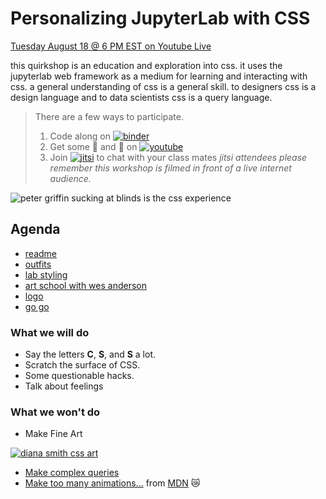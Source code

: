# Personalizing JupyterLab with CSS

[Tuesday August 18 @ 6 PM EST on Youtube Live](https://www.youtube.com/watch?v=aXjGtcamb_0&feature=youtu.be)

this quirkshop is an education and exploration into css.
it uses the jupyterlab web framework as a medium for learning
and interacting with css.
a general understanding of css is a general skill.
to designers css is a design language and to data scientists
css is a query language.

> There are a few ways to participate.
>
> 1. Code along on [![binder](https://img.shields.io/badge/💻-binder-purple)](https://gke.mybinder.org/v2/gh/Quansight/quirkshop-css/master?urlpath=git-pull%3Frepo%3Dhttps%253A%252F%252Fgithub.com%252FQuansight%252Fquirkshop-css%26urlpath%3Dlab%252Fworkspaces%252Fcss%253Fjvc%253Dcss%26branch%3Dmaster)
> 2. Get some 🍿 and 👀 on [![youtube](https://img.shields.io/badge/📺-youtube-green)](https://www.youtube.com/watch?v=aXjGtcamb_0)
> 3. Join [![jitsi](https://img.shields.io/badge/📠-jitsi-blueviolet)](https://meet.jit.si/quansight-quirkshopcss)
 to chat with your class mates
> _jitsi attendees please remember this workshop is filmed in front of a live internet audience._

![peter griffin sucking at blinds is the css experience](https://media1.tenor.com/images/614c9b4639a2588383f47e138177da81/tenor.gif?itemid=12014506)

## Agenda

* [readme](readme.md)
* [outfits](/quirkshop-css/intro-to-css.ipynb)
* [lab styling](/quirkshop-css/lab-styling.ipynb)
* [art school with wes anderson](/quirkshop-css/wes.ipynb)
* [logo](/quirkshop-css/logo.ipynb)
* [go go](readme.md)

### What we will do

* Say the letters __C__, __S__, and __S__ a lot.
* Scratch the surface of CSS.
* Some questionable hacks.
* Talk about feelings

### What we won't do

* Make Fine Art

[![diana smith css art](https://video-images.vice.com/_uncategorized/1525378711169-Screen-Shot-2018-05-03-at-42148-PM.png)](https://www.vice.com/en_us/article/9kgx7p/painting-made-with-code-html-pure-css-browser-art-diana-smith)

* [Make complex queries](https://learn.shayhowe.com/advanced-html-css/complex-selectors/)
* [Make too many animations...](https://developer.mozilla.org/en-US/docs/Web/CSS/CSS_Animations/Using_CSS_animations) from [MDN](https://developer.mozilla.org/en-US/) 😿

[jupyterlab css]: https://jupyterlab.readthedocs.io/en/stable/developer/css.html
[Light theme]: https://githb.com/jupyterlab/jupyterlab/blob/master/packages/theme-light-extension/style/variables.css
[Dark theme]: https://github.com/jupyterlab/jupyterlab/blob/master/packages/theme-dark-extension/style/variables.css
[qhub theme]: https://github.com/Quansight/qurated-theme
[john waters]: https://www.instagram.com/p/CDrij-XlVCI/?igshid=jcsqr0vka7ey
